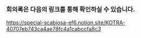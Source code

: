 ### 회의록은 다음의 링크를 통해 확인하실 수 있습니다.
https://special-scabiosa-ef6.notion.site/KOTRA-40707eb743ca4ae78fc4a1cabccfa8c3